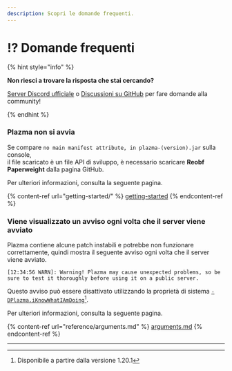 ```yaml
---
description: Scopri le domande frequenti.
---
```


# ⁉️ Domande frequenti

{% hint style="info" %}

**Non riesci a trovare la risposta che stai cercando?**

[Server Discord ufficiale](https://discord.gg/MmfC52K8A8) o [Discussioni su GitHub](https://github.com/PlazmaMC/PlazmaBukkit/discussions) per fare domande alla community!

{% endhint %}

### Plazma non si avvia

Se compare `no main manifest attribute, in plazma-(version).jar` sulla console,\
il file scaricato è un file API di sviluppo, è necessario scaricare **Reobf Paperweight** dalla pagina GitHub.

Per ulteriori informazioni, consulta la seguente pagina.

{% content-ref url="getting-started/" %}
[getting-started](getting-started#id-2)
{% endcontent-ref %}

### Viene visualizzato un avviso ogni volta che il server viene avviato

Plazma contiene alcune patch instabili e potrebbe non funzionare correttamente, quindi mostra il seguente avviso ogni volta che il server viene avviato.

```log
[12:34:56 WARN]: Warning! Plazma may cause unexpected problems, so be sure to test it thoroughly before using it on a public server.
```

Questo avviso può essere disattivato utilizzando la proprietà di sistema [`-DPlazma.iKnowWhatIAmDoing`](#user-content-fn-1)[^1].

Per ulteriori informazioni, consulta la seguente pagina.

{% content-ref url="reference/arguments.md" %}
[arguments.md](reference/arguments.md#plazma.iknowwhatiamdoing)
{% endcontent-ref %}

***

[^1]: Disponibile a partire dalla versione 1.20.1
